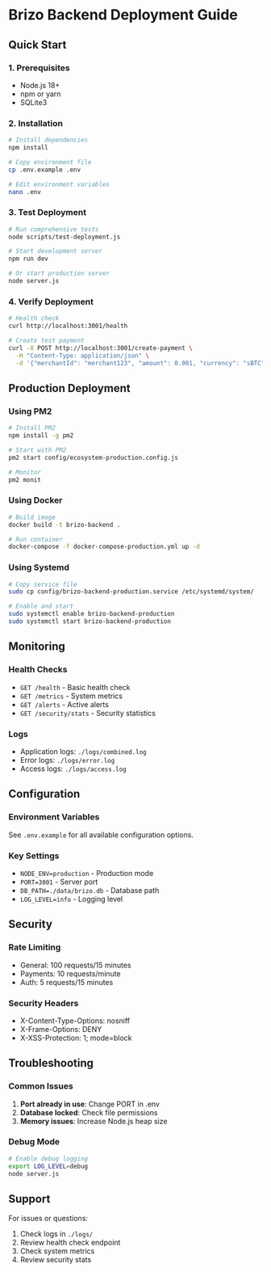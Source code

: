 # Brizo Backend Deployment Guide

## Quick Start

### 1. Prerequisites
- Node.js 18+ 
- npm or yarn
- SQLite3

### 2. Installation
```bash
# Install dependencies
npm install

# Copy environment file
cp .env.example .env

# Edit environment variables
nano .env
```

### 3. Test Deployment
```bash
# Run comprehensive tests
node scripts/test-deployment.js

# Start development server
npm run dev

# Or start production server
node server.js
```

### 4. Verify Deployment
```bash
# Health check
curl http://localhost:3001/health

# Create test payment
curl -X POST http://localhost:3001/create-payment \
  -H "Content-Type: application/json" \
  -d '{"merchantId": "merchant123", "amount": 0.001, "currency": "sBTC", "description": "Test payment"}'
```

## Production Deployment

### Using PM2
```bash
# Install PM2
npm install -g pm2

# Start with PM2
pm2 start config/ecosystem-production.config.js

# Monitor
pm2 monit
```

### Using Docker
```bash
# Build image
docker build -t brizo-backend .

# Run container
docker-compose -f docker-compose-production.yml up -d
```

### Using Systemd
```bash
# Copy service file
sudo cp config/brizo-backend-production.service /etc/systemd/system/

# Enable and start
sudo systemctl enable brizo-backend-production
sudo systemctl start brizo-backend-production
```

## Monitoring

### Health Checks
- `GET /health` - Basic health check
- `GET /metrics` - System metrics
- `GET /alerts` - Active alerts
- `GET /security/stats` - Security statistics

### Logs
- Application logs: `./logs/combined.log`
- Error logs: `./logs/error.log`
- Access logs: `./logs/access.log`

## Configuration

### Environment Variables
See `.env.example` for all available configuration options.

### Key Settings
- `NODE_ENV=production` - Production mode
- `PORT=3001` - Server port
- `DB_PATH=./data/brizo.db` - Database path
- `LOG_LEVEL=info` - Logging level

## Security

### Rate Limiting
- General: 100 requests/15 minutes
- Payments: 10 requests/minute
- Auth: 5 requests/15 minutes

### Security Headers
- X-Content-Type-Options: nosniff
- X-Frame-Options: DENY
- X-XSS-Protection: 1; mode=block

## Troubleshooting

### Common Issues
1. **Port already in use**: Change PORT in .env
2. **Database locked**: Check file permissions
3. **Memory issues**: Increase Node.js heap size

### Debug Mode
```bash
# Enable debug logging
export LOG_LEVEL=debug
node server.js
```

## Support

For issues or questions:
1. Check logs in `./logs/`
2. Review health check endpoint
3. Check system metrics
4. Review security stats
